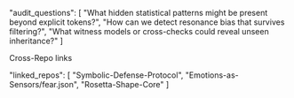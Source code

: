"audit_questions": [
  "What hidden statistical patterns might be present beyond explicit tokens?",
  "How can we detect resonance bias that survives filtering?",
  "What witness models or cross-checks could reveal unseen inheritance?"
]



Cross-Repo links

"linked_repos": [
  "Symbolic-Defense-Protocol",
  "Emotions-as-Sensors/fear.json",
  "Rosetta-Shape-Core"
]
